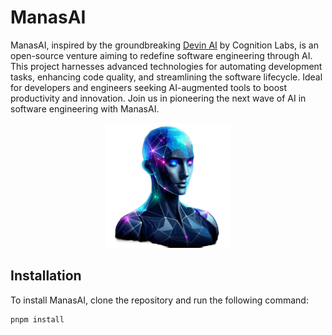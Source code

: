 # ManasAI

ManasAI, inspired by the groundbreaking [Devin AI](https://www.cognition-labs.com/introducing-devin) by Cognition Labs, is an open-source venture aiming to redefine software engineering through AI. This project harnesses advanced technologies for automating development tasks, enhancing code quality, and streamlining the software lifecycle. Ideal for developers and engineers seeking AI-augmented tools to boost productivity and innovation. Join us in pioneering the next wave of AI in software engineering with ManasAI.

<div align="center">
  <img src=".assets/ManasAI.png" alt="ManasAI" height="200" />
</div>

## Installation

To install ManasAI, clone the repository and run the following command:

```shell
pnpm install
```
